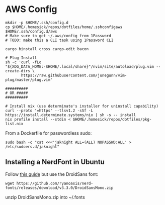 
# AWS Config
```
mkdir -p $HOME/.ssh/config.d
cp $HOME/.homesick/repos/dotfiles/home/.sshconfigaws $HOME/.ssh/config.d/aws
# Make sure to get ~/.aws/config from 1Password
# TODO: make this a CLI task using 1Password CLI

cargo binstall cross cargo-edit bacon

# Plug Install
sh -c 'curl -fLo "${XDG_DATA_HOME:-$HOME/.local/share}"/nvim/site/autoload/plug.vim --create-dirs \
       https://raw.githubusercontent.com/junegunn/vim-plug/master/plug.vim'

##########
# OR #####
##########

# Install nix (use determinate's installer for uninstall capability)
curl --proto '=https' --tlsv1.2 -sSf -L https://install.determinate.systems/nix | sh -s -- install
nix profile install --stdin < $HOME/.homesick/repos/dotfiles/pkg-list.nix
```

From a Dockerfile for passwordless sudo:
```
sudo bash -c "cat <<<'jaknight ALL=(ALL) NOPASSWD:ALL' > /etc/sudoers.d/jaknight"
```

## Installing a NerdFont in Ubuntu
Follow [this guide](https://gist.github.com/matthewjberger/7dd7e079f282f8138a9dc3b045ebefa0) but use the DroidSans font:
```
wget https://github.com/ryanoasis/nerd-fonts/releases/download/v3.3.0/DroidSansMono.zip
```
unzip DroidSansMono.zip into ~/.fonts
